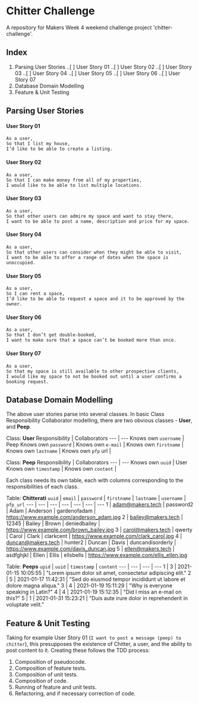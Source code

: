 # Chitter Challenge

A repository for Makers Week 4 weekend challenge project 'chitter-challenge'.

## Index

1. Parsing User Stories
..[ ] User Story 01
..[ ] User Story 02
..[ ] User Story 03
..[ ] User Story 04
..[ ] User Story 05
..[ ] User Story 06
..[ ] User Story 07
2. Database Domain Modelling
3. Feature & Unit Testing

## Parsing User Stories

#### User Story 01

```
As a user,
So that I list my house,
I’d like to be able to create a listing.
```

#### User Story 02

```
As a user,
So that I can make money from all of my properties,
I would like to be able to list multiple locations.
```

#### User Story 03

```
As a user,
So that other users can admire my space and want to stay there,
I want to be able to post a name, description and price for my space.
```

#### User Story 04

```
As a user,
So that other users can consider when they might be able to visit,
I want to be able to offer a range of dates when the space is unoccupied.
```

#### User Story 05

```
As a user,
So I can rent a space,
I’d like to be able to request a space and it to be approved by the owner.
```

#### User Story 06

```
As a user,
So that I don’t get double-booked,
I want to make sure that a space can’t be booked more than once.
```


#### User Story 07

```
As a user,
So that my space is still available to other prospective clients,
I would like my space to not be booked out until a user confirms a booking request.
```

## Database Domain Modelling

The above user stories parse into several classes. In basic Class Responsibility Collaborator modelling, there are two obvious classes - **User**, and **Peep**.

Class: **User**
Responsibility | Collaborators
--- | ---
Knows own `username` | Peep
Knows own `password` |
Knows own `e-mail` |
Knows own `firstname` |
Knows own `lastname` |
Knows own `pfp` url |

Class: **Peep**
Responsibility | Collaborators
--- | ---
Knows own `uuid` | User
Knows own `timestamp` |
Knows own `content` |

Each class needs its own table, each with columns corresponding to the responsibilities of each class.

Table: **Chitterati**
``uuid`` | ``email`` | ``password`` | ``firstname`` | ``lastname`` | ``username`` | ``pfp_url``
--- | --- | --- | --- | --- | --- | ---
1 | adam@makers.tech | password2 | Adam | Anderson | gardenofadam | https://www.example.com/anderson_adam.jpg
2 | bailey@makers.tech | 12345 | Bailey | Brown | deniedbailey | https://www.example.com/brown_bailey.jpg
3 | carol@makers.tech | qwerty | Carol | Clark | clarkcent | https://www.example.com/clark_carol.jpg
4 | duncan@makers.tech | hunter2 | Duncan | Davis | duncandisorderly | https://www.example.com/davis_duncan.jpg
5 | ellen@makers.tech | asdfghjkl | Ellen | Ellis | ellsbells | https://www.example.com/ellis_ellen.jpg

Table: **Peeps**
``upid`` | ``uuid`` | ``timestamp`` | ``content``
--- | --- | --- | ---
1 | 3 | 2021-01-15 10:05:55 | "Lorem ipsum dolor sit amet, consectetur adipiscing elit."
2 | 5 | 2021-01-17 11:42:31 | "Sed do eiusmod tempor incididunt ut labore et dolore magna aliqua."
3 | 4 | 2021-01-19 15:11:29 | "Why is everyone speaking in Latin?"
4 | 4 | 2021-01-19 15:12:35 | "Did I miss an e-mail on this?"
5 | 1 | 2021-01-31 15:23:21 | "Duis aute irure dolor in reprehenderit in voluptate velit."

## Feature & Unit Testing

Taking for example User Story 01 (``I want to post a message (peep) to chitter``), this presupposes the existence of Chitter, a user, and the ability to post content to it. Creating these follows the TDD process:
1. Composition of pseudocode.
2. Composition of feature tests.
3. Composition of unit tests.
4. Composition of code.
5. Running of feature and unit tests.
6. Refactoring, and if necessary correction of code.
